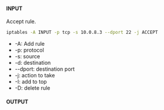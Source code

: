 #### INPUT
Accept rule.
```sh
iptables -A INPUT -p tcp -s 10.0.8.3 --dport 22 -j ACCEPT
```
- -A: Add rule
- -p: protocol
- -s: source
- -d: destination
- --dport: destination port
- -j: action to take
- -I: add to top
- -D: delete rule

#### OUTPUT
